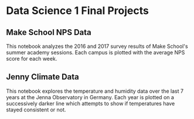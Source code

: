 # Data Science 1 Final Projects
## Make School NPS Data
This notebook analyzes the 2016 and 2017 survey results of Make School's summer academy sessions. Each campus is plotted with the average NPS score for each week.

## Jenny Climate Data
This notebook explores the temperature and humidity data over the last 7 years at the Jenna Observatory in Germany. Each year is plotted on a successively darker line which attempts to show if temperatures have stayed consistent or not. 
